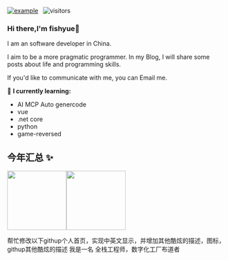  

[![example](https://img.shields.io/badge/%20fishyue-blog-yellow)](https://github.com/yuzhupeng/) &ensp;![visitors](https://visitor-badge.laobi.icu/badge?page_id=fishyues)

 
### Hi there,I'm fishyue👋

I am an software developer in China.

I aim to be a more pragmatic programmer. In my Blog, I will share some posts about life and programming skills.

If you'd like to communicate with me, you can Email me.

🌱 **I currently learning:**

- AI MCP Auto genercode 
- vue
- .net core 
- python  
- game-reversed


## 今年汇总 ✨

<img align="" height="137px" src="https://github-readme-stats.vercel.app/api?username=yuzhupeng&hide_title=true&hide_border=true&show_icons=true&include_all_commits=true&line_height=21&bg_color=0,EC6C6C,FFD479,FFFC79,73FA79&theme=graywhite&locale=cn" /><img align="" height="137px" src="https://github-readme-stats.vercel.app/api/top-langs/?username=yuzhupeng&hide_title=true&hide_border=true&layout=compact&bg_color=0,73FA79,73FDFF,D783FF&theme=graywhite&locale=cn" />


帮忙修改以下githup个人首页，实现中英文显示，并增加其他酷炫的描述，图标，githup其他酷炫的描述
我是一名 全栈工程师，数字化工厂布道者
